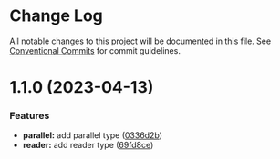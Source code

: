 # Change Log

All notable changes to this project will be documented in this file.
See [Conventional Commits](https://conventionalcommits.org) for commit guidelines.

# 1.1.0 (2023-04-13)


### Features

* **parallel:** add parallel type ([0336d2b](https://github.com/TheLudd/yafu-mono/commit/0336d2b6ad60a6c2948d88b8efdf412da3d3ee0f))
* **reader:** add reader type ([69fd8ce](https://github.com/TheLudd/yafu-mono/commit/69fd8ce0dd6bba4d46cf370ab6b200acb66c2882))

